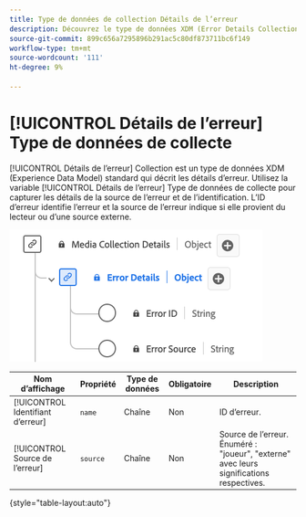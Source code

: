 ```yaml
---
title: Type de données de collection Détails de l’erreur
description: Découvrez le type de données XDM (Error Details Collection Experience Data Model).
source-git-commit: 899c656a7295896b291ac5c80df873711bc6f149
workflow-type: tm+mt
source-wordcount: '111'
ht-degree: 9%

---
```


# [!UICONTROL Détails de l’erreur] Type de données de collecte

[!UICONTROL Détails de l’erreur] Collection est un type de données XDM (Experience Data Model) standard qui décrit les détails d’erreur. Utilisez la variable [!UICONTROL Détails de l’erreur] Type de données de collecte pour capturer les détails de la source de l’erreur et de l’identification. L’ID d’erreur identifie l’erreur et la source de l’erreur indique si elle provient du lecteur ou d’une source externe.

![Schéma du type de données Error Details Information .](../images/data-types/error-details-collection.png)

| Nom d’affichage | Propriété | Type de données | Obligatoire | Description |
|----------------------------|--------------|-----------|----------|-----------------------------------------------|
| [!UICONTROL Identifiant d’erreur] | `name` | Chaîne | Non | ID d’erreur. |
| [!UICONTROL Source de l’erreur] | `source` | Chaîne | Non | Source de l’erreur. Énuméré : &quot;joueur&quot;, &quot;externe&quot; avec leurs significations respectives. |

{style="table-layout:auto"}
